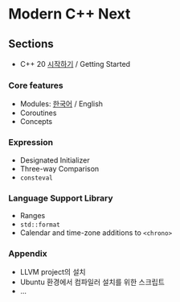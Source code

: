 
# Modern C++ Next

## Sections

* C++ 20 [시작하기](./kor/getting_started.md) / Getting Started

### Core features

* Modules: [한국어](./kor/modules_p1.md) / English
* Coroutines
* Concepts

### Expression

* Designated Initializer
* Three-way Comparison
* `consteval`

### Language Support Library

* Ranges
* `std::format`
* Calendar and time-zone additions to `<chrono>`

### Appendix

* LLVM project의 설치
* Ubuntu 환경에서 컴파일러 설치를 위한 스크립트
* ...
